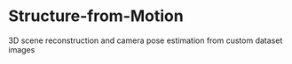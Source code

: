 # Structure-from-Motion
3D scene reconstruction and camera pose estimation from custom dataset images
